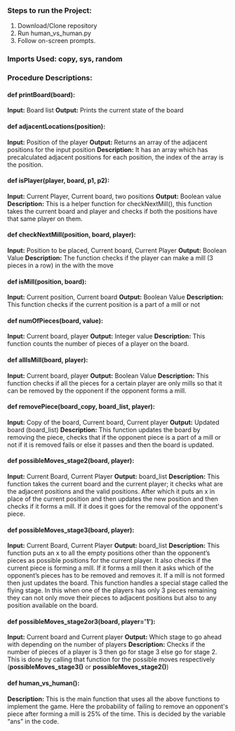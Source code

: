 
### Steps to run the Project:
1.  Download/Clone repository
2.  Run human_vs_human.py 
3.  Follow on-screen prompts.
    
### Imports Used: copy, sys, random

### Procedure Descriptions:

#### def printBoard(board):
**Input:** Board list
**Output:** Prints the current state of the board

#### def adjacentLocations(position):
**Input:** Position of the player
**Output:** Returns an array of the adjacent positions for the input position
**Description:** It has an array which has precalculated adjacent positions for each position, the index of the array is the position.

#### def isPlayer(player, board, p1, p2):
**Input:** Current Player, Current board, two positions
**Output:** Boolean value
**Description:** This is a helper function for checkNextMill(), this function takes the current board and player and checks if both the positions have that same player on them.

#### def checkNextMill(position, board, player):
**Input:** Position to be placed, Current board, Current Player
**Output:** Boolean Value
**Description:** The function checks if the player can make a mill (3 pieces in a row) in the with the move

#### def isMill(position, board):
**Input:** Current position, Current board
**Output:** Boolean Value
**Description:** This function checks if the current position is a part of a mill or not

#### def numOfPieces(board, value):
**Input:** Current board, player
**Output:** Integer value
**Description:** This function counts the number of pieces of a player on the board.

#### def allIsMill(board, player):
**Input:** Current board, player
**Output:** Boolean Value
**Description:** This function checks if all the pieces for a certain player are only mills so that it can be removed by the opponent if the opponent forms a mill.

#### def removePiece(board_copy, board_list, player):

**Input:** Copy of the board, Current board, Current player
**Output:** Updated board (board_list)
**Description:** This function updates the board by removing the piece, checks that if the opponent piece is a part of a mill or not if it is removed fails or else it passes and then the board is updated.

#### def possibleMoves_stage2(board, player):
**Input:** Current Board, Current Player
**Output:** board_list
**Description:** This function takes the current board and the current player; it checks what are the adjacent positions and the valid positions. After which it puts an x in place of the current position and then updates the new position and then checks if it forms a mill. If it does it goes for the removal of the opponent's piece.

#### def possibleMoves_stage3(board, player):
**Input:** Current Board, Current Player
**Output:** board_list
**Description:** This function puts an x to all the empty positions other than the opponent’s pieces as possible positions for the current player. It also checks if the current piece is forming a mill. If it forms a mill then it asks which of the opponent’s pieces has to be removed and removes it. If a mill is not formed then just updates the board. This function handles a special stage called the flying stage. In this when one of the players has only 3 pieces remaining they can not only move their pieces to adjacent positions but also to any position available on the board.

#### def possibleMoves_stage2or3(board, player='1'):

**Input:** Current board and Current player
**Output:** Which stage to go ahead with depending on the number of players
**Description:** Checks if the number of pieces of a player is 3 then go for stage 3 else go for stage 2. This is done by calling that function for the possible moves respectively (**possibleMoves_stage3()** or **possibleMoves_stage2()**)

#### def human_vs_human():
**Description:** This is the main function that uses all the above functions to implement the game. Here the probability of failing to remove an opponent's piece after forming a mill is 25% of the time. This is decided by the variable “ans” in the code.
